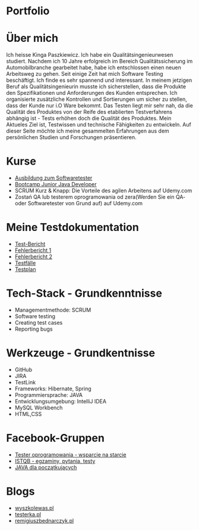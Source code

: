 # Portfolio

# Über mich 
Ich heisse Kinga Paszkiewicz. Ich habe ein Qualitätsingenieurwesen studiert. Nachdem ich 10 Jahre erfolgreich im Bereich Qualitätssicherung im Automobilbranche gearbeitet habe, habe ich entschlossen einen neuen Arbeitsweg zu gehen. 
Seit einige Zeit hat mich Software Testing beschäftigt. Ich finde es sehr spannend und interessant.
In meinem jetzigen Beruf als Qualitätsingenieurin musste ich sicherstellen, dass die Produkte den Spezifikationen und Anforderungen des Kunden entsprechen. Ich organisierte zusätzliche Kontrollen und Sortierungen um sicher zu stellen, dass der Kunde nur i.O Ware bekommt. 
Das Testen liegt mir sehr nah, da die Qualität des Produktes von der Reife des etablierten Testverfahrens abhängig ist - Tests erhöhen doch die Qualität des Produktes.
Mein Aktueles Ziel ist, Testwissen und technische Fähigkeiten zu entwickeln. 
Auf dieser Seite möchte ich meine gesammelten Erfahrungen aus dem persönlichen Studien und Forschungen präsentieren.

# Kurse
* [Ausbildung zum Softwaretester](https://www.wyszkolewas.com.pl/)
* [Bootcamp Junior Java Developer](https://bootcamp.javastart.pl/)
* SCRUM Kurz & Knapp: Die Vorteile des agilen Arbeitens auf Udemy.com
* Zostań QA lub testerem oprogramowania od zera(Werden Sie ein QA- oder Softwaretester von Grund auf) auf Udemy.com

# Meine Testdokumentation 
* [Test-Bericht](https://drive.google.com/drive/folders/1l6ii7-qtQdIJ8p30nWt2lHbt_t6wxMNw)
* [Fehlerbericht 1](https://drive.google.com/drive/folders/10Ej8S47jEuEsEFE_E-25Uqqoq1Eg_vvp)
* [Fehlerbericht 2](https://drive.google.com/drive/folders/1bg130aYJH9rFNzSAoGJF0htAnX017H_Q)
* [Testfälle](https://drive.google.com/drive/folders/1idTpjFZru2eGDc7xLNotul79EPIPNR_Z)
* [Testplan](https://drive.google.com/drive/folders/1zYbDMQhRX0tL3Shj035D7ZnfUy-bFPh2)

# Tech-Stack - Grundkenntnisse
* Managementmethode: SCRUM
* Software testing
* Creating test cases
* Reporting bugs

# Werkzeuge - Grundkentnisse
* GitHub
* JIRA
* TestLink
* Frameworks: Hibernate, Spring
* Programmiersprache: JAVA
* Entwicklungsumgebung: IntelliJ IDEA
* MySQL Workbench
* HTML,CSS

# Facebook-Gruppen
* [Tester oprogramowania - wsparcie na starcie](https://www.facebook.com/groups/testeroprogramowania/?multi_permalinks=1353043351863092)
* [ISTQB - egzaminy, pytania, testy](https://www.facebook.com/groups/194288250951242)
* [JAVA dla początkujących](https://www.facebook.com/groups/231900600895570)

# Blogs
* [wyszkolewas.pl](https://www.wyszkolewas.com.pl/)
* [testerka.pl](http://testerka.pl/)
* [remigiuszbednarczyk.pl]( https://remigiuszbednarczyk.pl/)
